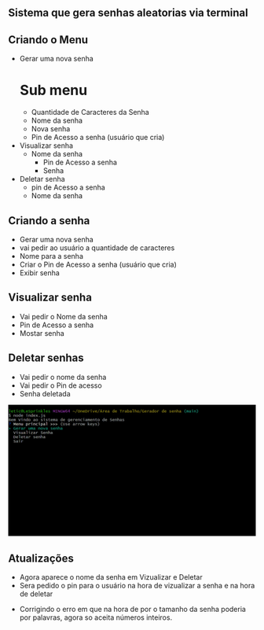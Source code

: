 ## Sistema que gera senhas aleatorias via terminal ##

## Criando o Menu ##

- Gerar uma nova senha
    # Sub menu #
    - Quantidade de Caracteres da Senha
    - Nome da senha
    - Nova senha
    - Pin de Acesso a senha (usuário que cria)
- Visualizar senha
    - Nome da senha
        - Pin de Acesso a senha
        - Senha
- Deletar senha
    - pin de Acesso a senha
    - Nome da senha

## Criando a senha ##
- Gerar uma nova senha
- vai pedir ao usuário a quantidade de caracteres
- Nome para a senha
- Criar o Pin de Acesso a senha (usuário que cria)
- Exibir senha

## Visualizar senha ##
- Vai pedir o Nome da senha
- Pin de Acesso a senha
- Mostar senha

## Deletar senhas ##
- Vai pedir o nome da senha
- Vai pedir o Pin de acesso
- Senha deletada

![Demostração do Programa](./senha.gif)


## Atualizações ##
- Agora aparece o nome da senha em Vizualizar e Deletar
- Sera pedido o pin para o usuário na hora de vizualizar a senha e na hora de deletar

* Corrigindo o erro em que na hora de por o tamanho da senha poderia por palavras, agora so aceita números inteiros.